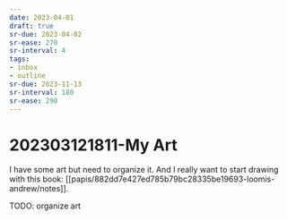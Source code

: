```yaml
---
date: 2023-04-01
draft: true
sr-due: 2023-04-02
sr-ease: 270
sr-interval: 4
tags:
- inbox
- outline
sr-due: 2023-11-13
sr-interval: 180
sr-ease: 290
---
```


# 202303121811-My Art

I have some art but need to organize it. And I really want to start drawing with
this book: [[papis/882dd7e427ed785b79bc28335be19693-loomis-andrew/notes]].

TODO: organize art
